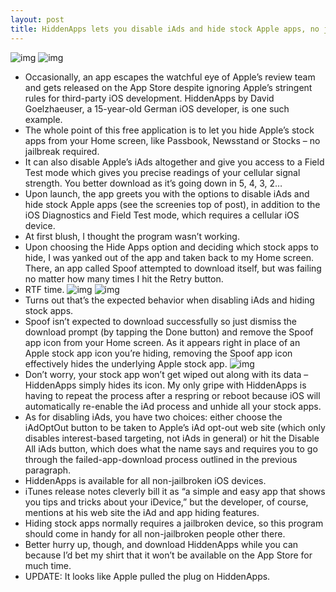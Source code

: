 ```yaml
---
layout: post
title: HiddenApps lets you disable iAds and hide stock Apple apps, no jailbreak required
---
```

![img](http://media.idownloadblog.com/wp-content/uploads/2013/03/HiddenApps-1.0-for-iOS-iPhone-screenshot-001.jpg)
![img](http://media.idownloadblog.com/wp-content/uploads/2013/03/HiddenApps-1.0-for-iOS-iPhone-screenshot-002.jpg)
* Occasionally, an app escapes the watchful eye of Apple’s review team and gets released on the App Store despite ignoring Apple’s stringent rules for third-party iOS development. HiddenApps by David Goelzhaeuser, a 15-year-old German iOS developer, is one such example.
* The whole point of this free application is to let you hide Apple’s stock apps from your Home screen, like Passbook, Newsstand or Stocks – no jailbreak required.
* It can also disable Apple’s iAds altogether and give you access to a Field Test mode which gives you precise readings of your cellular signal strength. You better download as it’s going down in 5, 4, 3, 2…
* Upon launch, the app greets you with the options to disable iAds and hide stock Apple apps (see the screenies top of post), in addition to the iOS Diagnostics and Field Test mode, which requires a cellular iOS device.
* At first blush, I thought the program wasn’t working.
* Upon choosing the Hide Apps option and deciding which stock apps to hide, I was yanked out of the app and taken back to my Home screen. There, an app called Spoof attempted to download itself, but was failing no matter how many times I hit the Retry button.
* RTF time.
![img](http://media.idownloadblog.com/wp-content/uploads/2013/03/HiddenApps-1.0-for-iOS-iPhone-screenshot-004.jpg)
![img](http://media.idownloadblog.com/wp-content/uploads/2013/03/HiddenApps-1.0-for-iOS-iPhone-screenshot-005.jpg)
* Turns out that’s the expected behavior when disabling iAds and hiding stock apps.
* Spoof isn’t expected to download successfully so just dismiss the download prompt (by tapping the Done button) and remove the Spoof app icon from your Home screen. As it appears right in place of an Apple stock app icon you’re hiding, removing the Spoof app icon effectively hides the underlying Apple stock app.
![img](http://media.idownloadblog.com/wp-content/uploads/2013/03/HiddenApps-1.0-for-iOS-iPhone-screenshot-003.jpg)
* Don’t worry, your stock app won’t get wiped out along with its data – HiddenApps simply hides its icon. My only gripe with HiddenApps is having to repeat the process after a respring or reboot because iOS will automatically re-enable the iAd process and unhide all your stock apps.
* As for disabling iAds, you have two choices: either choose the iAdOptOut button to be taken to Apple’s iAd opt-out web site (which only disables interest-based targeting, not iAds in general) or hit the Disable All iAds button, which does what the name says and requires you to go through the failed-app-download process outlined in the previous paragraph.
* HiddenApps is available for all non-jailbroken iOS devices.
* iTunes release notes cleverly bill it as “a simple and easy app that shows you tips and tricks about your iDevice,” but the developer, of course, mentions at his web site the iAd and app hiding features.
* Hiding stock apps normally requires a jailbroken device, so this program should come in handy for all non-jailbroken people other there.
* Better hurry up, though, and download HiddenApps while you can because I’d bet my shirt that it won’t be available on the App Store for much time.
* UPDATE: It looks like Apple pulled the plug on HiddenApps.

